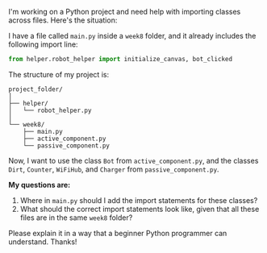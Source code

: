 

I'm working on a Python project and need help with importing classes across files. Here's the situation:

I have a file called `main.py` inside a `week8` folder, and it already includes the following import line:

```python
from helper.robot_helper import initialize_canvas, bot_clicked
```

The structure of my project is:

```
project_folder/
│
├── helper/
│   └── robot_helper.py
│
└── week8/
    ├── main.py
    ├── active_component.py
    └── passive_component.py
```

Now, I want to use the class `Bot` from `active_component.py`, and the classes `Dirt`, `Counter`, `WiFiHub`, and `Charger` from `passive_component.py`.

**My questions are:**
1. Where in `main.py` should I add the import statements for these classes?
2. What should the correct import statements look like, given that all these files are in the same `week8` folder?

Please explain it in a way that a beginner Python programmer can understand. Thanks!